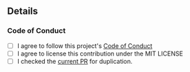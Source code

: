 <!--
Thanks for opening a PR! Your contribution is much appreciated.
In order to make sure your PR is handled as smoothly as possible we request that you follow the checklist sections below.
-->

## Details

<!-- What does this PR do?  -->

### Code of Conduct

- [ ] I agree to follow this project's [Code of Conduct](https://github.com/OpenRouterTeam/openrouter-runner/blob/main/.github/CODE_OF_CONDUCT.md)
- [ ] I agree to license this contribution under the MIT LICENSE
- [ ] I checked the [current PR](https://github.com/OpenRouterTeam/openrouter-runner/pulls) for duplication.
